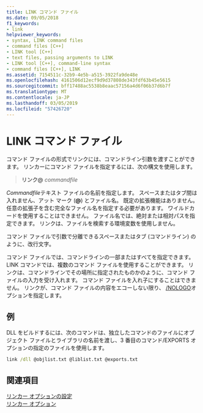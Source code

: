 ```yaml
---
title: LINK コマンド ファイル
ms.date: 09/05/2018
f1_keywords:
- link
helpviewer_keywords:
- syntax, LINK command files
- command files [C++]
- LINK tool [C++]
- text files, passing arguments to LINK
- LINK tool [C++], command-line syntax
- command files [C++], LINK
ms.assetid: 7154511c-32b9-4e5b-a515-3922fa9de48e
ms.openlocfilehash: 4161506d12ecf9d9d37808de343fdf63b45e5615
ms.sourcegitcommit: bff17488ac5538b8eaac57156a4d6f06b37d6b7f
ms.translationtype: MT
ms.contentlocale: ja-JP
ms.lasthandoff: 03/05/2019
ms.locfileid: "57426720"
---
```

# <a name="link-command-files"></a>LINK コマンド ファイル

コマンド ファイルの形式でリンクには、コマンドライン引数を渡すことができます。 リンカーにコマンド ファイルを指定するには、次の構文を使用します。

> **リンク\@**  <em>commandfile</em>

*Commandfile*テキスト ファイルの名前を指定します。 スペースまたはタブ間は入れません、アット マーク (**\@**) とファイル名。 既定の拡張機能はありません。任意の拡張子を含む完全なファイル名を指定する必要があります。 ワイルドカードを使用することはできません。 ファイル名では、絶対または相対パスを指定できます。 リンクは、ファイルを検索する環境変数を使用しません。

コマンド ファイルで引数で分離できるスペースまたはタブ (コマンドライン) のように、改行文字。

コマンド ファイルでは、コマンドラインの一部またはすべてを指定できます。 LINK コマンドでは、複数のコマンド ファイルを使用することができます。 リンクは、コマンドラインでその場所に指定されたものかのように、コマンド ファイルの入力を受け入れます。 コマンド ファイルを入れ子にすることはできません。 リンクが、コマンド ファイルの内容をエコーしない限り、 [/NOLOGO](../../build/reference/nologo-suppress-startup-banner-linker.md)オプションを指定します。

## <a name="example"></a>例

DLL をビルドするには、次のコマンドは、独立したコマンドのファイルにオブジェクト ファイルとライブラリの名前を渡し、3 番目のコマンド/EXPORTS オプションの指定のファイルを使用します。

```cmd
link /dll @objlist.txt @liblist.txt @exports.txt
```

## <a name="see-also"></a>関連項目

[リンカー オプションの設定](../../build/reference/setting-linker-options.md)<br/>
[リンカー オプション](../../build/reference/linker-options.md)
